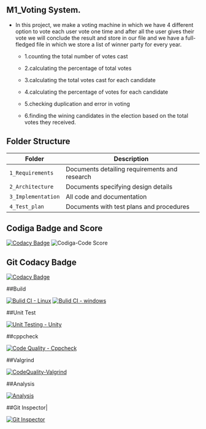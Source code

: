 ## M1_Voting System.
* In this project, we make a voting machine in which we have 4 different option to vote each user vote one time and after all the user gives their vote we will conclude   the result and store in our file and we have a full-fledged file in which we store a list of winner party for every year.

    * 1.counting the total number of votes cast

    * 2.calculating the percentage of total votes

    * 3.calculating the total votes cast for each candidate

    * 4.calculating the percentage of votes for each candidate

    * 5.checking duplication and error in voting

    * 6.finding the wining candidates in the election based on the total votes they received.

 ## Folder Structure
|Folder             | Description |
|-------------------| -----------------------------------------|
| `1_Requirements`   | Documents detailing requirements and research|
| `2_Architecture`         | Documents specifying design details|
| `3_Implementation` | All code and documentation|
| `4_Test_plan`      | Documents with test plans and procedures|

## Codiga Badge and Score

[![Codacy Badge](https://app.codacy.com/project/badge/Grade/ea6a3374686641689aa81107681d5d93)](https://www.codacy.com/gh/sivathathareddy-satti/M1_VotingSystem/dashboard?utm_source=github.com&amp;utm_medium=referral&amp;utm_content=sivathathareddy-satti/M1_VotingSystem&amp;utm_campaign=Badge_Grade)
![Codiga-Code Score](https://api.codiga.io/project/32237/score/svg)

## Git Codacy Badge

[![Codacy Badge](https://app.codacy.com/project/badge/Grade/ea6a3374686641689aa81107681d5d93)](https://www.codacy.com/gh/sivathathareddy-satti/M1_VotingSystem/dashboard?utm_source=github.com&amp;utm_medium=referral&amp;utm_content=sivathathareddy-satti/M1_VotingSystem&amp;utm_campaign=Badge_Grade)

##Build

[![Bulid CI - Linux](https://github.com/sivathathareddy-satti/M1_VotingSystem/actions/workflows/Linux.yml/badge.svg)](https://github.com/sivathathareddy-satti/M1_VotingSystem/actions/workflows/Linux.yml)
[![Bulid CI - windows](https://github.com/sivathathareddy-satti/M1_VotingSystem/actions/workflows/Windows.yml/badge.svg)](https://github.com/sivathathareddy-satti/M1_VotingSystem/actions/workflows/Windows.yml)

##Unit Test

[![Unit Testing - Unity](https://github.com/sivathathareddy-satti/M1_VotingSystem/actions/workflows/unit-test.yml/badge.svg)](https://github.com/sivathathareddy-satti/M1_VotingSystem/actions/workflows/unit-test.yml)


##cppcheck

[![Code Quality - Cppcheck](https://github.com/sivathathareddy-satti/M1_VotingSystem/actions/workflows/Cppcheck.yml/badge.svg)](https://github.com/sivathathareddy-satti/M1_VotingSystem/actions/workflows/Cppcheck.yml) 

##Valgrind

[![CodeQuality-Valgrind](https://github.com/sivathathareddy-satti/M1_VotingSystem/actions/workflows/Valgrind.yml/badge.svg)](https://github.com/sivathathareddy-satti/M1_VotingSystem/actions/workflows/Valgrind.yml)

##Analysis

[![Analysis](https://github.com/sivathathareddy-satti/M1_VotingSystem/actions/workflows/Analysis.yml/badge.svg)](https://github.com/sivathathareddy-satti/M1_VotingSystem/actions/workflows/Analysis.yml)                                                                                    

##Git Inspector|

[![Git Inspector](https://github.com/sivathathareddy-satti/M1_VotingSystem/actions/workflows/Git%20Inspector.yml/badge.svg)](https://github.com/sivathathareddy-satti/M1_VotingSystem/actions/workflows/Git%20Inspector.yml)



